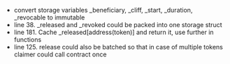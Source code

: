 - convert storage variables _beneficiary, _cliff, _start, _duration, _revocable to immutable
- line 38. _released and _revoked could be packed into one storage struct
- line 181. Cache _released[address(token)] and return it, use further in functions
- line 125. release could also be batched so that in case of multiple tokens claimer could call contract once 